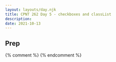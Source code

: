 ```yaml
---
layout: layouts/day.njk
title: CPNT 262 Day 5 - checkboxes and classList
description: 
date: 2021-10-13
---
```


## Prep

{% comment %}
{% endcomment %}